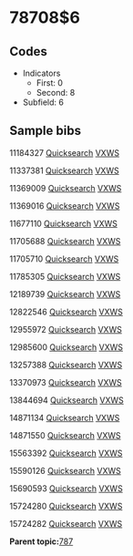 # 78708$6

## Codes

-   Indicators
    -   First: 0
    -   Second: 8
-   Subfield: 6

## Sample bibs

11184327 [Quicksearch](https://search.library.yale.edu/catalog/11184327) [VXWS](http://prodorbis.library.yale.edu:7014/vxws/GetHoldingsService?bibId=11184327)

11337381 [Quicksearch](https://search.library.yale.edu/catalog/11337381) [VXWS](http://prodorbis.library.yale.edu:7014/vxws/GetHoldingsService?bibId=11337381)

11369009 [Quicksearch](https://search.library.yale.edu/catalog/11369009) [VXWS](http://prodorbis.library.yale.edu:7014/vxws/GetHoldingsService?bibId=11369009)

11369016 [Quicksearch](https://search.library.yale.edu/catalog/11369016) [VXWS](http://prodorbis.library.yale.edu:7014/vxws/GetHoldingsService?bibId=11369016)

11677110 [Quicksearch](https://search.library.yale.edu/catalog/11677110) [VXWS](http://prodorbis.library.yale.edu:7014/vxws/GetHoldingsService?bibId=11677110)

11705688 [Quicksearch](https://search.library.yale.edu/catalog/11705688) [VXWS](http://prodorbis.library.yale.edu:7014/vxws/GetHoldingsService?bibId=11705688)

11705710 [Quicksearch](https://search.library.yale.edu/catalog/11705710) [VXWS](http://prodorbis.library.yale.edu:7014/vxws/GetHoldingsService?bibId=11705710)

11785305 [Quicksearch](https://search.library.yale.edu/catalog/11785305) [VXWS](http://prodorbis.library.yale.edu:7014/vxws/GetHoldingsService?bibId=11785305)

12189739 [Quicksearch](https://search.library.yale.edu/catalog/12189739) [VXWS](http://prodorbis.library.yale.edu:7014/vxws/GetHoldingsService?bibId=12189739)

12822546 [Quicksearch](https://search.library.yale.edu/catalog/12822546) [VXWS](http://prodorbis.library.yale.edu:7014/vxws/GetHoldingsService?bibId=12822546)

12955972 [Quicksearch](https://search.library.yale.edu/catalog/12955972) [VXWS](http://prodorbis.library.yale.edu:7014/vxws/GetHoldingsService?bibId=12955972)

12985600 [Quicksearch](https://search.library.yale.edu/catalog/12985600) [VXWS](http://prodorbis.library.yale.edu:7014/vxws/GetHoldingsService?bibId=12985600)

13257388 [Quicksearch](https://search.library.yale.edu/catalog/13257388) [VXWS](http://prodorbis.library.yale.edu:7014/vxws/GetHoldingsService?bibId=13257388)

13370973 [Quicksearch](https://search.library.yale.edu/catalog/13370973) [VXWS](http://prodorbis.library.yale.edu:7014/vxws/GetHoldingsService?bibId=13370973)

13844694 [Quicksearch](https://search.library.yale.edu/catalog/13844694) [VXWS](http://prodorbis.library.yale.edu:7014/vxws/GetHoldingsService?bibId=13844694)

14871134 [Quicksearch](https://search.library.yale.edu/catalog/14871134) [VXWS](http://prodorbis.library.yale.edu:7014/vxws/GetHoldingsService?bibId=14871134)

14871550 [Quicksearch](https://search.library.yale.edu/catalog/14871550) [VXWS](http://prodorbis.library.yale.edu:7014/vxws/GetHoldingsService?bibId=14871550)

15563392 [Quicksearch](https://search.library.yale.edu/catalog/15563392) [VXWS](http://prodorbis.library.yale.edu:7014/vxws/GetHoldingsService?bibId=15563392)

15590126 [Quicksearch](https://search.library.yale.edu/catalog/15590126) [VXWS](http://prodorbis.library.yale.edu:7014/vxws/GetHoldingsService?bibId=15590126)

15690593 [Quicksearch](https://search.library.yale.edu/catalog/15690593) [VXWS](http://prodorbis.library.yale.edu:7014/vxws/GetHoldingsService?bibId=15690593)

15724280 [Quicksearch](https://search.library.yale.edu/catalog/15724280) [VXWS](http://prodorbis.library.yale.edu:7014/vxws/GetHoldingsService?bibId=15724280)

15724282 [Quicksearch](https://search.library.yale.edu/catalog/15724282) [VXWS](http://prodorbis.library.yale.edu:7014/vxws/GetHoldingsService?bibId=15724282)

**Parent topic:**[787](../../tags/787/787.md)


